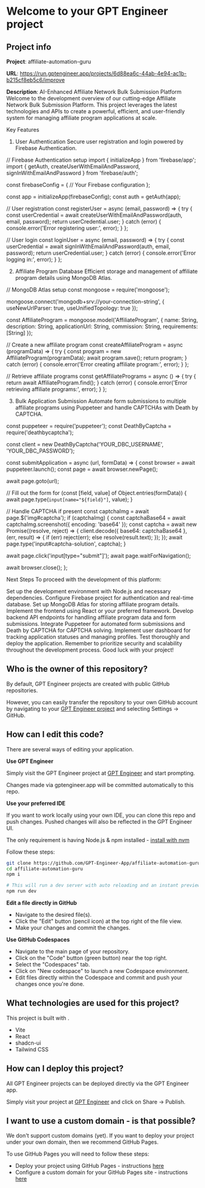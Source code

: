 # Welcome to your GPT Engineer project

## Project info

**Project**: affiliate-automation-guru 

**URL**: https://run.gptengineer.app/projects/6d88ea6c-44ab-4e94-ac1b-b215cf8eb5c6/improve

**Description**: AI-Enhanced Affiliate Network Bulk Submission Platform
Welcome to the development overview of our cutting-edge Affiliate Network Bulk Submission Platform. This project leverages the latest technologies and APIs to create a powerful, efficient, and user-friendly system for managing affiliate program applications at scale.

Key Features
1. User Authentication
Secure user registration and login powered by Firebase Authentication.


// Firebase Authentication setup
import { initializeApp } from 'firebase/app';
import { getAuth, createUserWithEmailAndPassword, signInWithEmailAndPassword } from 'firebase/auth';

const firebaseConfig = {
  // Your Firebase configuration
};

const app = initializeApp(firebaseConfig);
const auth = getAuth(app);

// User registration
const registerUser = async (email, password) => {
  try {
    const userCredential = await createUserWithEmailAndPassword(auth, email, password);
    return userCredential.user;
  } catch (error) {
    console.error('Error registering user:', error);
  }
};

// User login
const loginUser = async (email, password) => {
  try {
    const userCredential = await signInWithEmailAndPassword(auth, email, password);
    return userCredential.user;
  } catch (error) {
    console.error('Error logging in:', error);
  }
};
    
2. Affiliate Program Database
Efficient storage and management of affiliate program details using MongoDB Atlas.


// MongoDB Atlas setup
const mongoose = require('mongoose');

mongoose.connect('mongodb+srv://your-connection-string', {
  useNewUrlParser: true,
  useUnifiedTopology: true
});

const AffiliateProgram = mongoose.model('AffiliateProgram', {
  name: String,
  description: String,
  applicationUrl: String,
  commission: String,
  requirements: [String]
});

// Create a new affiliate program
const createAffiliateProgram = async (programData) => {
  try {
    const program = new AffiliateProgram(programData);
    await program.save();
    return program;
  } catch (error) {
    console.error('Error creating affiliate program:', error);
  }
};

// Retrieve affiliate programs
const getAffiliatePrograms = async () => {
  try {
    return await AffiliateProgram.find();
  } catch (error) {
    console.error('Error retrieving affiliate programs:', error);
  }
};
    
3. Bulk Application Submission
Automate form submissions to multiple affiliate programs using Puppeteer and handle CAPTCHAs with Death by CAPTCHA.


const puppeteer = require('puppeteer');
const DeathByCaptcha = require('deathbycaptcha');

const client = new DeathByCaptcha('YOUR_DBC_USERNAME', 'YOUR_DBC_PASSWORD');

const submitApplication = async (url, formData) => {
  const browser = await puppeteer.launch();
  const page = await browser.newPage();
  
  await page.goto(url);

  // Fill out the form
  for (const [field, value] of Object.entries(formData)) {
    await page.type(`input[name="${field}"]`, value);
  }

  // Handle CAPTCHA if present
  const captchaImg = await page.$('img#captcha');
  if (captchaImg) {
    const captchaBase64 = await captchaImg.screenshot({ encoding: 'base64' });
    const captcha = await new Promise((resolve, reject) => {
      client.decode({ base64: captchaBase64 }, (err, result) => {
        if (err) reject(err);
        else resolve(result.text);
      });
    });
    await page.type('input#captcha-solution', captcha);
  }

  await page.click('input[type="submit"]');
  await page.waitForNavigation();

  await browser.close();
};
    
Next Steps
To proceed with the development of this platform:

Set up the development environment with Node.js and necessary dependencies.
Configure Firebase project for authentication and real-time database.
Set up MongoDB Atlas for storing affiliate program details.
Implement the frontend using React or your preferred framework.
Develop backend API endpoints for handling affiliate program data and form submissions.
Integrate Puppeteer for automated form submissions and Death by CAPTCHA for CAPTCHA solving.
Implement user dashboard for tracking application statuses and managing profiles.
Test thoroughly and deploy the application.
Remember to prioritize security and scalability throughout the development process. Good luck with your project! 

## Who is the owner of this repository?
By default, GPT Engineer projects are created with public GitHub repositories.

However, you can easily transfer the repository to your own GitHub account by navigating to your [GPT Engineer project](https://run.gptengineer.app/projects/6d88ea6c-44ab-4e94-ac1b-b215cf8eb5c6/improve) and selecting Settings -> GitHub. 

## How can I edit this code?
There are several ways of editing your application.

**Use GPT Engineer**

Simply visit the GPT Engineer project at [GPT Engineer](https://run.gptengineer.app/projects/6d88ea6c-44ab-4e94-ac1b-b215cf8eb5c6/improve) and start prompting.

Changes made via gptengineer.app will be committed automatically to this repo.

**Use your preferred IDE**

If you want to work locally using your own IDE, you can clone this repo and push changes. Pushed changes will also be reflected in the GPT Engineer UI.

The only requirement is having Node.js & npm installed - [install with nvm](https://github.com/nvm-sh/nvm#installing-and-updating)

Follow these steps: 

```sh
git clone https://github.com/GPT-Engineer-App/affiliate-automation-guru.git
cd affiliate-automation-guru
npm i

# This will run a dev server with auto reloading and an instant preview.
npm run dev
```

**Edit a file directly in GitHub**

- Navigate to the desired file(s).
- Click the "Edit" button (pencil icon) at the top right of the file view.
- Make your changes and commit the changes.

**Use GitHub Codespaces**

- Navigate to the main page of your repository.
- Click on the "Code" button (green button) near the top right.
- Select the "Codespaces" tab.
- Click on "New codespace" to launch a new Codespace environment.
- Edit files directly within the Codespace and commit and push your changes once you're done.

## What technologies are used for this project?

This project is built with .

- Vite
- React
- shadcn-ui
- Tailwind CSS

## How can I deploy this project?

All GPT Engineer projects can be deployed directly via the GPT Engineer app. 

Simply visit your project at [GPT Engineer](https://run.gptengineer.app/projects/6d88ea6c-44ab-4e94-ac1b-b215cf8eb5c6/improve) and click on Share -> Publish.

## I want to use a custom domain - is that possible?

We don't support custom domains (yet). If you want to deploy your project under your own domain, then we recommend GitHub Pages.

To use GitHub Pages you will need to follow these steps: 
- Deploy your project using GitHub Pages - instructions [here](https://docs.github.com/en/pages/getting-started-with-github-pages/creating-a-github-pages-site#creating-your-site)
- Configure a custom domain for your GitHub Pages site - instructions [here](https://docs.github.com/en/pages/configuring-a-custom-domain-for-your-github-pages-site)